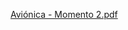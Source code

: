 [Aviónica - Momento 2.pdf](https://github.com/AFS-pt/Airslay717/files/14935794/Avionica.-.Momento.2.pdf)
